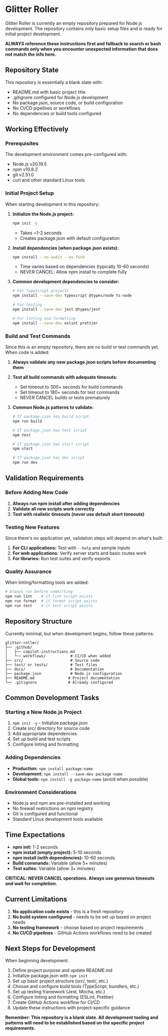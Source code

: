 # Glitter Roller

Glitter Roller is currently an empty repository prepared for Node.js development. The repository contains only basic setup files and is ready for initial project development.

**ALWAYS reference these instructions first and fallback to search or bash commands only when you encounter unexpected information that does not match the info here.**

## Repository State

This repository is essentially a blank slate with:
- README.md with basic project title
- .gitignore configured for Node.js development
- No package.json, source code, or build configuration
- No CI/CD pipelines or workflows
- No dependencies or build tools configured

## Working Effectively

### Prerequisites
The development environment comes pre-configured with:
- Node.js v20.19.5
- npm v10.8.2  
- git v2.51.0
- curl and other standard Linux tools

### Initial Project Setup
When starting development in this repository:

1. **Initialize the Node.js project:**
   ```bash
   npm init -y
   ```
   - Takes ~1-2 seconds
   - Creates package.json with default configuration

2. **Install dependencies (when package.json exists):**
   ```bash
   npm install --no-audit --no-fund
   ```
   - Time varies based on dependencies (typically 10-60 seconds)
   - NEVER CANCEL: Allow npm install to complete fully

3. **Common development dependencies to consider:**
   ```bash
   # For TypeScript projects
   npm install --save-dev typescript @types/node ts-node
   
   # For testing
   npm install --save-dev jest @types/jest
   
   # For linting and formatting
   npm install --save-dev eslint prettier
   ```

### Build and Test Commands

Since this is an empty repository, there are no build or test commands yet. When code is added:

1. **Always validate any new package.json scripts before documenting them**
2. **Test all build commands with adequate timeouts:**
   - Set timeout to 300+ seconds for build commands
   - Set timeout to 180+ seconds for test commands
   - NEVER CANCEL builds or tests prematurely

3. **Common Node.js patterns to validate:**
   ```bash
   # If package.json has build script
   npm run build
   
   # If package.json has test script  
   npm test
   
   # If package.json has start script
   npm start
   
   # If package.json has dev script
   npm run dev
   ```

## Validation Requirements

### Before Adding New Code
1. **Always run npm install after adding dependencies**
2. **Validate all new scripts work correctly**
3. **Test with realistic timeouts (never use default short timeouts)**

### Testing New Features
Since there's no application yet, validation steps will depend on what's built:

1. **For CLI applications:** Test with `--help` and sample inputs
2. **For web applications:** Verify server starts and basic routes work
3. **For libraries:** Run test suites and verify exports

### Quality Assurance
When linting/formatting tools are added:
```bash
# Always run before committing
npm run lint    # if lint script exists
npm run format  # if format script exists
npm run test    # if test script exists
```

## Repository Structure

Currently minimal, but when development begins, follow these patterns:

```
glitter-roller/
├── .github/
│   ├── copilot-instructions.md
│   └── workflows/           # CI/CD when added
├── src/                     # Source code
├── test/ or tests/          # Test files
├── docs/                    # Documentation
├── package.json             # Node.js configuration
├── README.md               # Project documentation
└── .gitignore              # Already configured
```

## Common Development Tasks

### Starting a New Node.js Project
1. `npm init -y` - Initialize package.json
2. Create src/ directory for source code
3. Add appropriate dependencies
4. Set up build and test scripts
5. Configure linting and formatting

### Adding Dependencies
- **Production:** `npm install package-name`
- **Development:** `npm install --save-dev package-name`
- **Global tools:** `npm install -g package-name` (avoid when possible)

### Environment Considerations
- Node.js and npm are pre-installed and working
- No firewall restrictions on npm registry
- Git is configured and functional
- Standard Linux development tools available

## Time Expectations

- **npm init:** 1-2 seconds
- **npm install (empty project):** 5-10 seconds  
- **npm install (with dependencies):** 10-60 seconds
- **Build commands:** Variable (allow 5+ minutes)
- **Test suites:** Variable (allow 3+ minutes)

**CRITICAL: NEVER CANCEL operations. Always use generous timeouts and wait for completion.**

## Current Limitations

1. **No application code exists** - this is a fresh repository
2. **No build system configured** - needs to be set up based on project needs
3. **No testing framework** - choose based on project requirements
4. **No CI/CD pipelines** - GitHub Actions workflows need to be created

## Next Steps for Development

When beginning development:
1. Define project purpose and update README.md
2. Initialize package.json with `npm init`
3. Set up basic project structure (src/, test/, etc.)
4. Choose and configure build tools (TypeScript, bundlers, etc.)
5. Set up testing framework (Jest, Mocha, etc.)
6. Configure linting and formatting (ESLint, Prettier)
7. Create GitHub Actions workflow for CI/CD
8. Update these instructions with project-specific guidance

**Remember: This repository is a blank slate. All development tooling and patterns will need to be established based on the specific project requirements.**